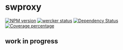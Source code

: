 # swproxy 
[![NPM version][npm-image]][npm-url] [![wercker status](https://app.wercker.com/status/60a2d039560adbf52b7b1467b49fdc7a/m/master "wercker status")](https://app.wercker.com/project/bykey/60a2d039560adbf52b7b1467b49fdc7a)
[![Dependency Status][daviddm-image]][daviddm-url] [![Coverage percentage][coveralls-image]][coveralls-url]

## work in progress


[npm-image]: https://badge.fury.io/js/swproxy.svg
[npm-url]: https://npmjs.org/package/swproxy
[travis-image]: https://travis-ci.org/alexanderbartels/swproxy.svg?branch=master
[daviddm-image]: https://david-dm.org/alexanderbartels/swproxy.svg?theme=shields.io
[daviddm-url]: https://david-dm.org/alexanderbartels/swproxy
[coveralls-image]: https://coveralls.io/repos/alexanderbartels/swproxy/badge.svg
[coveralls-url]: https://coveralls.io/r/alexanderbartels/swproxy
